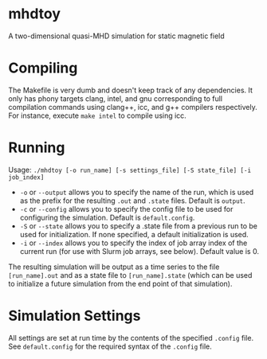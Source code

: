 # mhdtoy
A two-dimensional quasi-MHD simulation for static magnetic field

# Compiling
The Makefile is very dumb and doesn't keep track of any dependencies. It only has phony targets clang, intel, and gnu corresponding to full compilation commands using clang++, icc, and g++ compilers respectively. For instance, execute `make intel` to compile using icc.

# Running
Usage: `./mhdtoy [-o run_name] [-s settings_file] [-S state_file] [-i job_index]`
- `-o` or `--output` allows you to specify the name of the run, which is used as the prefix for the resulting `.out` and `.state` files. Default is `output`.
- `-c` or `--config` allows you to specify the config file to be used for configuring the simulation. Default is `default.config`.
- `-S` or `--state` allows you to specify a .state file from a previous run to be used for initialization. If none specified, a default initialization is used.
- `-i` or `--index` allows you to specify the index of job array index of the current run (for use with Slurm job arrays, see below). Default value is 0.

The resulting simulation will be output as a time series to the file `[run_name].out` and as a state file to `[run_name].state` (which can be used to initialize a future simulation from the end point of that simulation).

# Simulation Settings
All settings are set at run time by the contents of the specified `.config` file. See `default.config` for the required syntax of the `.config` file.